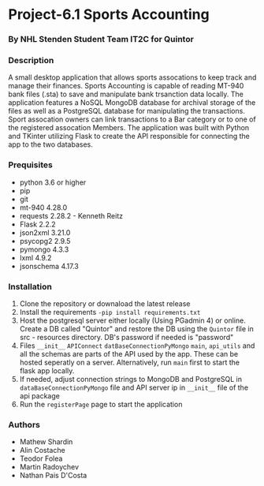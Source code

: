 # Project-6.1 Sports Accounting
### By NHL Stenden Student Team IT2C for Quintor

<h3> Description </h3>
A small desktop application that allows sports assocations to keep track and manage their finances. Sports Accounting is capable of reading MT-940 bank files (.sta) to save and manipulate bank trsanction data locally. The application features a NoSQL MongoDB database for archival storage of the files as well as a PostgreSQL database for manipulating the transactions. 
Sport assocation owners can link transactions to a Bar category or to one of the registered assocation Members.
The application was built with Python and TKinter utilizing Flask to create the API responsible for connecting the app to the two databases.


<h3> Prequisites </h3>

* python 3.6 or higher
* pip
* git
* mt-940 4.28.0
* requests 2.28.2 - Kenneth Reitz
* Flask 2.2.2
* json2xml 3.21.0
* psycopg2 2.9.5
* pymongo 4.3.3
* lxml 4.9.2
* jsonschema 4.17.3


<h3> Installation </h3>

1. Clone the repository or downaload the latest release
2. Install the requirements `-pip install requirements.txt`
3. Host the postgresql server either locally (Using PGadmin 4) or online. Create a DB called "Quintor" and restore the DB using the `Quintor` file in src - resources directory. DB's password if needed is "password"
4. Files `__init__` `APIConnect` `datBaseConnectionPyMongo` `main`, `api_utils` and all the schemas are parts of the API used by the app. These can be hosted seperatly on a server. Alternatively, run `main` first to start the flask app locally.
5. If needed, adjust connection strings to MongoDB and PostgreSQL in `dataBaseConnectionPyMongo` file and API server ip in `__init__` file of the api package
6. Run the `registerPage` page to start the application 

<h3> Authors </h3>
    
* Mathew Shardin
* Alin Costache
* Teodor Folea
* Martin Radoychev
* Nathan Pais D'Costa



